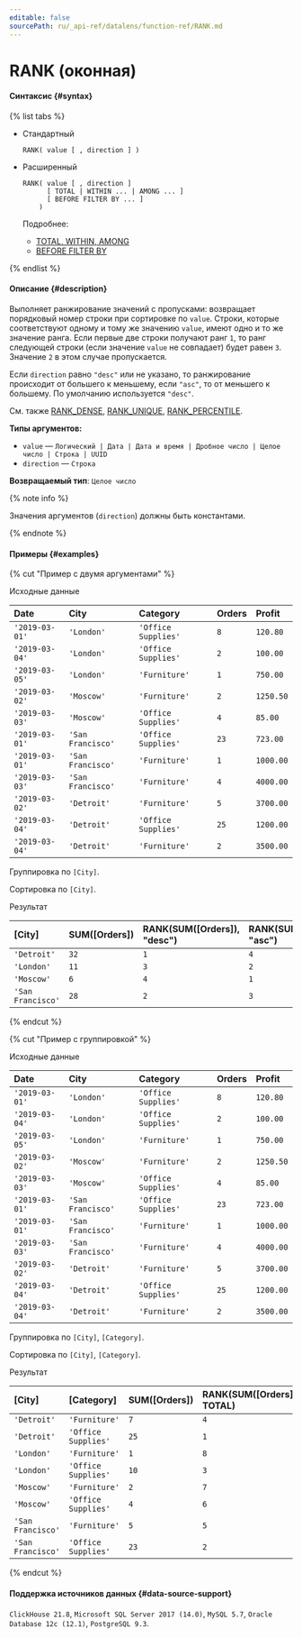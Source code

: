 ```yaml
---
editable: false
sourcePath: ru/_api-ref/datalens/function-ref/RANK.md
---
```


# RANK (оконная)



#### Синтаксис {#syntax}

{% list tabs %}

- Стандартный

  ```
  RANK( value [ , direction ] )
  ```

- Расширенный

  ```
  RANK( value [ , direction ]
        [ TOTAL | WITHIN ... | AMONG ... ]
        [ BEFORE FILTER BY ... ]
      )
  ```

  Подробнее:
  - [TOTAL, WITHIN, AMONG](window-functions.md#syntax-grouping)
  - [BEFORE FILTER BY](window-functions.md#syntax-before-filter-by)

{% endlist %}

#### Описание {#description}
Выполняет ранжирование значений с пропусками: возвращает порядковый номер строки при сортировке по `value`. Строки, которые соответствуют одному и тому же значению `value`, имеют одно и то же значение ранга. Если первые две строки получают ранг `1`, то ранг следующей строки (если значение `value` не совпадает) будет равен `3`. Значение `2` в этом случае пропускается.

Если `direction` равно `"desc"` или не указано, то ранжирование происходит от большего к меньшему, если `"asc"`, то от меньшего к большему. По умолчанию используется `"desc"`.

См. также [RANK_DENSE](RANK_DENSE.md), [RANK_UNIQUE](RANK_UNIQUE.md), [RANK_PERCENTILE](RANK_PERCENTILE.md).

**Типы аргументов:**
- `value` — `Логический | Дата | Дата и время | Дробное число | Целое число | Строка | UUID`
- `direction` — `Строка`


**Возвращаемый тип**: `Целое число`

{% note info %}

Значения аргументов (`direction`) должны быть константами.

{% endnote %}


#### Примеры {#examples}

{% cut "Пример с двумя аргументами" %}


Исходные данные

| **Date**       | **City**          | **Category**        | **Orders**   | **Profit**   |
|:---------------|:------------------|:--------------------|:-------------|:-------------|
| `'2019-03-01'` | `'London'`        | `'Office Supplies'` | `8`          | `120.80`     |
| `'2019-03-04'` | `'London'`        | `'Office Supplies'` | `2`          | `100.00`     |
| `'2019-03-05'` | `'London'`        | `'Furniture'`       | `1`          | `750.00`     |
| `'2019-03-02'` | `'Moscow'`        | `'Furniture'`       | `2`          | `1250.50`    |
| `'2019-03-03'` | `'Moscow'`        | `'Office Supplies'` | `4`          | `85.00`      |
| `'2019-03-01'` | `'San Francisco'` | `'Office Supplies'` | `23`         | `723.00`     |
| `'2019-03-01'` | `'San Francisco'` | `'Furniture'`       | `1`          | `1000.00`    |
| `'2019-03-03'` | `'San Francisco'` | `'Furniture'`       | `4`          | `4000.00`    |
| `'2019-03-02'` | `'Detroit'`       | `'Furniture'`       | `5`          | `3700.00`    |
| `'2019-03-04'` | `'Detroit'`       | `'Office Supplies'` | `25`         | `1200.00`    |
| `'2019-03-04'` | `'Detroit'`       | `'Furniture'`       | `2`          | `3500.00`    |

Группировка по `[City]`.

Сортировка по `[City]`.

Результат

| **[City]**        | **SUM([Orders])**   | **RANK(SUM([Orders]), "desc")**   | **RANK(SUM([Orders]), "asc")**   |
|:------------------|:--------------------|:----------------------------------|:---------------------------------|
| `'Detroit'`       | `32`                | `1`                               | `4`                              |
| `'London'`        | `11`                | `3`                               | `2`                              |
| `'Moscow'`        | `6`                 | `4`                               | `1`                              |
| `'San Francisco'` | `28`                | `2`                               | `3`                              |

{% endcut %}

{% cut "Пример с группировкой" %}


Исходные данные

| **Date**       | **City**          | **Category**        | **Orders**   | **Profit**   |
|:---------------|:------------------|:--------------------|:-------------|:-------------|
| `'2019-03-01'` | `'London'`        | `'Office Supplies'` | `8`          | `120.80`     |
| `'2019-03-04'` | `'London'`        | `'Office Supplies'` | `2`          | `100.00`     |
| `'2019-03-05'` | `'London'`        | `'Furniture'`       | `1`          | `750.00`     |
| `'2019-03-02'` | `'Moscow'`        | `'Furniture'`       | `2`          | `1250.50`    |
| `'2019-03-03'` | `'Moscow'`        | `'Office Supplies'` | `4`          | `85.00`      |
| `'2019-03-01'` | `'San Francisco'` | `'Office Supplies'` | `23`         | `723.00`     |
| `'2019-03-01'` | `'San Francisco'` | `'Furniture'`       | `1`          | `1000.00`    |
| `'2019-03-03'` | `'San Francisco'` | `'Furniture'`       | `4`          | `4000.00`    |
| `'2019-03-02'` | `'Detroit'`       | `'Furniture'`       | `5`          | `3700.00`    |
| `'2019-03-04'` | `'Detroit'`       | `'Office Supplies'` | `25`         | `1200.00`    |
| `'2019-03-04'` | `'Detroit'`       | `'Furniture'`       | `2`          | `3500.00`    |

Группировка по `[City]`, `[Category]`.

Сортировка по `[City]`, `[Category]`.

Результат

| **[City]**        | **[Category]**      | **SUM([Orders])**   | **RANK(SUM([Orders]) TOTAL)**   | **RANK(SUM([Orders]) WITHIN [City])**   | **RANK(SUM([Orders]) AMONG [City])**   |
|:------------------|:--------------------|:--------------------|:--------------------------------|:----------------------------------------|:---------------------------------------|
| `'Detroit'`       | `'Furniture'`       | `7`                 | `4`                             | `2`                                     | `1`                                    |
| `'Detroit'`       | `'Office Supplies'` | `25`                | `1`                             | `1`                                     | `1`                                    |
| `'London'`        | `'Furniture'`       | `1`                 | `8`                             | `2`                                     | `4`                                    |
| `'London'`        | `'Office Supplies'` | `10`                | `3`                             | `1`                                     | `3`                                    |
| `'Moscow'`        | `'Furniture'`       | `2`                 | `7`                             | `2`                                     | `3`                                    |
| `'Moscow'`        | `'Office Supplies'` | `4`                 | `6`                             | `1`                                     | `4`                                    |
| `'San Francisco'` | `'Furniture'`       | `5`                 | `5`                             | `2`                                     | `2`                                    |
| `'San Francisco'` | `'Office Supplies'` | `23`                | `2`                             | `1`                                     | `2`                                    |

{% endcut %}


#### Поддержка источников данных {#data-source-support}

`ClickHouse 21.8`, `Microsoft SQL Server 2017 (14.0)`, `MySQL 5.7`, `Oracle Database 12c (12.1)`, `PostgreSQL 9.3`.
